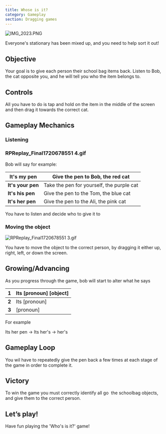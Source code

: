 ```yaml
---
title: Whose is it?
category: Gameplay
section: Dragging games
---
```

![IMG_2023.PNG](https://help.studycat.com/hc/article_attachments/34966103260825)

Everyone's stationary has been mixed up, and you need to help sort it out!

Objective
---------

Your goal is to give each person their school bag items back. Listen to Bob, the cat opposite you, and he will tell you who the item belongs to.

Controls
--------

All you have to do is tap and hold on the item in the middle of the screen and then drag it towards the correct cat.

Gameplay Mechanics
------------------

### Listening

### RPReplay_Final1720678551 4.gif

Bob will say for example:

| **It's my pen** | Give the pen to Bob, the red cat |
| --- | --- |
| **It's your pen** | Take the pen for yourself, the purple cat |
| **It's his pen** | Give the pen to the Tom, the blue cat |
| **It's her pen** | Give the pen to the Ali, the pink cat |

You have to listen and decide who to give it to

### Moving the object

![RPReplay_Final1720678551 3.gif](https://help.studycat.com/hc/article_attachments/34966668424601)

You have to move the object to the correct person, by dragging it either up, right, left, or down the screen.

Growing/Advancing
-----------------

As you progress through the game, bob will start to alter what he says

| **1** | Its [pronoun] [object] |
| --- | --- |
| **2** | Its [pronoun] |
| **3** | [pronoun] |

For example

Its her pen -> Its her's -> her's

Gameplay Loop
-------------

You wil have to repeatedly give the pen back a few times at each stage of the game in order to complete it.

Victory
-------

To win the game you must correctly identify all go  the schoolbag objects, and give them to the correct person.

Let’s play!
-----------

Have fun playing the 'Who's is it?' game!